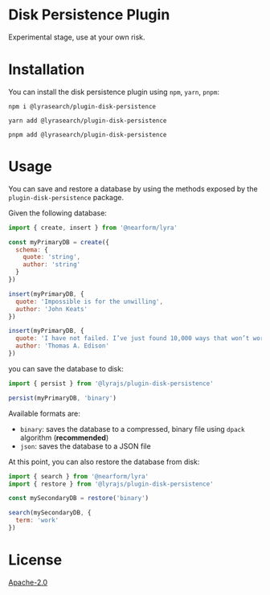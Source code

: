 # Disk Persistence Plugin

Experimental stage, use at your own risk.

# Installation

You can install the disk persistence plugin using `npm`, `yarn`, `pnpm`:

```
npm i @lyrasearch/plugin-disk-persistence
```

```
yarn add @lyrasearch/plugin-disk-persistence
```

```
pnpm add @lyrasearch/plugin-disk-persistence
```

# Usage

You can save and restore a database by using the methods exposed by the `plugin-disk-persistence` package. <br />

Given the following database:

```js
import { create, insert } from '@nearform/lyra'

const myPrimaryDB = create({
  schema: {
    quote: 'string',
    author: 'string'
  }
})

insert(myPrimaryDB, {
  quote: 'Impossible is for the unwilling',
  author: 'John Keats'
})

insert(myPrimaryDB, {
  quote: 'I have not failed. I’ve just found 10,000 ways that won’t work.',
  author: 'Thomas A. Edison'
})
```

you can save the database to disk:

```js
import { persist } from '@lyrajs/plugin-disk-persistence'

persist(myPrimaryDB, 'binary')
```

Available formats are:

- `binary`: saves the database to a compressed, binary file using `dpack` algorithm (**recommended**)
- `json`: saves the database to a JSON file

At this point, you can also restore the database from disk:

```js
import { search } from '@nearform/lyra'
import { restore } from '@lyrajs/plugin-disk-persistence'

const mySecondaryDB = restore('binary')

search(mySecondaryDB, {
  term: 'work'
})
```

# License
[Apache-2.0](/LICENSE.md)
